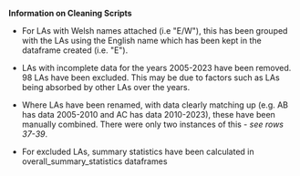 **Information on Cleaning Scripts**

-   For LAs with Welsh names attached (i.e "E/W"), this has been grouped with the LAs using the English name which has been kept in the dataframe created (i.e. "E").

-   LAs with incomplete data for the years 2005-2023 have been removed. 98 LAs have been excluded. This may be due to factors such as LAs being absorbed by other LAs over the years.

-   Where LAs have been renamed, with data clearly matching up (e.g. AB has data 2005-2010 and AC has data 2010-2023), these have been manually combined. There were only two instances of this - *see rows 37-39*.

-   For excluded LAs, summary statistics have been calculated in overall_summary_statistics dataframes
